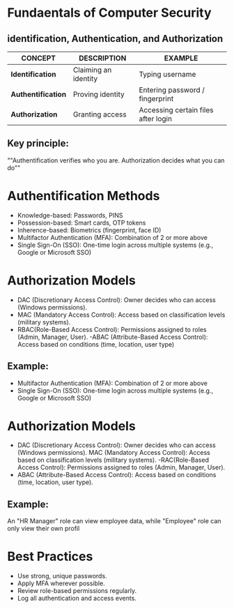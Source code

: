 # Fundaentals of Computer Security
## identification, Authentication, and Authorization

|CONCEPT|DESCRIPTION |EXAMPLE|
|----------|--------------|----------|
|**Identification**|Claiming an identity|Typing username|
|**Authentification**|Proving identity|Entering password / fingerprint|
|**Authorization**|Granting access|Accessing certain files after login|
 ## Key principle:
 ""Authentification verifies who you are. Authorization decides what you can do""

 # Authentification Methods
- Knowledge-based: Passwords, PINS
- Possession-based: Smart cards, OTP tokens
- Inherence-based: Biometrics (fingerprint, face ID)
- Multifactor Authentication (MFA): Combination of 2 or more above
- Single Sign-On (SSO): One-time login across multiple systems (e.g., Google or Microsoft SSO)

# Authorization Models
- DAC (Discretionary Access Control): Owner decides who can access (Windows permissions).
- MAC (Mandatory Access Control): Access based on classification levels (military systems).
- RBAC(Role-Based Access Control): Permissions assigned to roles (Admin, Manager, User).
-ABAC (Attribute-Based Access Control): Access based on conditions (time, location, user type)
## Example:
- Multifactor Authentication (MFA): Combination of 2 or more above
- Single Sign-On (SSO): One-time login across multiple systems (e.g., Google or Microsoft SSO)
# Authorization Models
- DAC (Discretionary Access Control): Owner decides who can access (Windows permissions).
MAC (Mandatory Access Control): Access based on classification levels (military systems).
-RAC(Role-Based Access Control): Permissions assigned to roles (Admin, Manager, User).
- ABAC (Attribute-Based Access Control): Access based on conditions (time, location, user type).
## Example:
An "HR Manager" role can view employee data, while "Employee" role can only view their own profil
# Best Practices
- Use strong, unique passwords.
- Apply MFA wherever possible.
- Review role-based permissions regularly.
- Log all authentication and access events.

